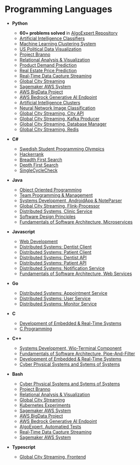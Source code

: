 # Programming Languages

- **Python**

    - **60+ problems solved** in [AlgoExpert Repository](https://github.com/mrjex/AlgoExpert)
    - [Artificial Intelligence Classifiers](https://github.com/mrjex/Artificial-Intelligence-Classifiers)
    - [Machine Learning Clustering System](https://github.com/mrjex/Machine-Learning-Clustering-System)
    - [US Political Data Visualization](https://github.com/mrjex/US-Political-and-Societal-Data-Visualization)
    - [Project Branno](https://github.com/mrjex/Project-Branno)
    - [Relational Analysis & Visualization](https://github.com/mrjex/Relational-Analysis-and-Visualization)
    - [Product Demand Prediction](https://github.com/mrjex/Product-Demand-Prediction)
    - [Real Estate Price Prediction](https://github.com/mrjex/Real-Estate-Price-Prediction)
    - [Real-Time Data Capture Streaming](https://github.com/mrjex/Realtime-Data-Capture-Streaming)
    - [Global City Streaming](https://github.com/mrjex/Global-City-Streaming)
    - [Sagemaker AWS System](https://github.com/mrjex/AWS-Sagemaker-System)
    - [AWS BigData Project](https://github.com/mrjex/AWS-BigData-System)
    - [AWS Bedrock Generative AI Endpoint](https://github.com/mrjex/AWS-Generative-AI-Endpoint)
    - [Artificial Intelligence Clusters](https://github.com/mrjex/Artificial-Intelligence-Clusters)
    - [Neural Network Image Classification](https://github.com/mrjex/Neural-Network-Image-Classification)
    - [Global City Streaming, City API](https://github.com/mrjex/City-API-Global-City-Streaming)
    - [Global City Streaming, Kafka Producer](https://github.com/mrjex/Kafka-Producer-Global-City-Streaming)
    - [Global City Streaming, Database Manager](https://github.com/mrjex/Database-Manager-Global-City-Streaming)
    - [Global City Streaming, Redis](https://github.com/mrjex/Redis-Global-City-Streaming)


- **C#**

    - [Swedish Student Programming Olympics](https://github.com/mrjex/Student-Programming-Olympics)
    - [Hackerrank](https://github.com/mrjex/Hacker-Rank)
    - [Breadth First Search](https://github.com/mrjex/AlgoExpert/tree/main/Executionary%20Code/Graphs/BreadthFirstSearch)
    - [Depth First Search](https://github.com/mrjex/AlgoExpert/tree/main/Executionary%20Code/Graphs/DepthFirstSearch)
    - [SingleCycleCheck](https://github.com/mrjex/AlgoExpert/tree/main/Executionary%20Code/Graphs/SingleCycleCheck)


- **Java**

    - [Object Oriented Programming](https://github.com/mrjex/Object-Oriented-Programming)
    - [Team Programming & Management](https://github.com/mrjex/Snake)
    - [Systems Development, AndroidApp & NoteParser](https://github.com/Indomet/WioPlay/tree/main)
    - [Global City Streaming, Flink-Processor](https://github.com/mrjex/Flink-Processor-Global-City-Streaming/tree/5d6e8f33ae8f1c18fb1f97d117e084f37dbdfead)
    - [Distributed Systems, Clinic Service](https://github.com/Dentanoid/Clinic-Service)
    - [Software Design Principles](https://github.com/mrjex/Software-Design-Patterns)
    - [Fundamentals of Software Architecture, Microservices](https://github.com/mrjex/Software-Architectural-Styles)

- **Javascript**

    - [Web Development](https://github.com/mrjex/Bookster)
    - [Distributed Systems: Dentist Client](https://github.com/Dentanoid/Dentist-Client)
    - [Distributed Systems: Patient Client](https://github.com/Dentanoid/Patient-Client)
    - [Distributed Systems: Dentist API](https://github.com/Dentanoid/Dentist-API)
    - [Distributed Systems: Patient API](https://github.com/Dentanoid/Patient-API)
    - [Distributed Systems: Notification Service](https://github.com/Dentanoid/Notification-Service)
    - [Fundamentals of Software Architecture, Web Services](https://github.com/mrjex/Software-Architectural-Styles)

- **Go**

    - [Distributed Systems: Appointment Service](https://github.com/Dentanoid/Appointment-Service-Go)
    - [Distributed Systems: User Service](https://github.com/Dentanoid/User-Service)
    - [Distributed Systems: Monitor Service](https://github.com/Dentanoid/Monitoring-Service)

- **C**

    - [Development of Embedded & Real-Time Systems](https://github.com/mrjex/Embedded-and-Real-Time-Systems)
    - [C Programming](https://github.com/mrjex/C-Programming)

- **C++**

    - [Systems Development, Wio-Terminal Component](https://github.com/Indomet/WioPlay/tree/main)
    - [Fundamentals of Software Architecture, Pipe-And-Filter](https://github.com/mrjex/Software-Architectural-Styles)
    - [Development of Embedded & Real-Time Systems](https://github.com/mrjex/Embedded-and-Real-Time-Systems)
    - [Cyber Physical Systems and Sytems of Systems](https://github.com/mrjex/Cyber-Physical-Systems-and-Sytems-of-Systems)

- **Bash**

    - [Cyber Physical Systems and Sytems of Systems](https://github.com/mrjex/Cyber-Physical-Systems-and-Sytems-of-Systems)
    - [Project Branno](https://github.com/mrjex/Project-Branno)
    - [Relational Analysis & Visualization](https://github.com/mrjex/Relational-Analysis-and-Visualization)
    - [Global City Streaming](https://github.com/mrjex/Global-City-Streaming)
    - [Kubernetes Experiments](https://github.com/mrjex/K8s-Experiments)
    - [Sagemaker AWS System](https://github.com/mrjex/AWS-Sagemaker-System)
    - [AWS BigData Project](https://github.com/mrjex/AWS-BigData-System)
    - [AWS Bedrock Generative AI Endpoint](https://github.com/mrjex/AWS-Generative-AI-Endpoint)
    - [AlgoExpert, Automatied Tests](https://github.com/mrjex/AlgoExpert)
    - [Real-Time Data Capture Streaming](https://github.com/mrjex/Realtime-Data-Capture-Streaming)
    - [Sagemaker AWS System](https://github.com/mrjex/AWS-Sagemaker-System)


- **Typescript**

    - [Global City Streaming, Frontend](https://github.com/mrjex/Frontend-Global-City-Streaming/tree/8cedc47a99ca576d7190b848502ef6f242776aa8)
